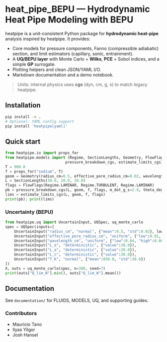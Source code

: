 
# heat_pipe_BEPU — Hydrodynamic Heat Pipe Modeling with BEPU

heatpipe is a unit-consistent Python package for **hydrodynamic heat-pipe** analysis inspired by heatpipe.
It provides:
- Core models for pressure components, Fanno (compressible adiabatic) section, and limit estimators (capillary, sonic, entrainment).
- A **UQ/BEPU layer** with Monte Carlo + **Wilks**, **PCE** + Sobol indices, and a simple **GP** surrogate.
- Plotting helpers and clean JSON/YAML I/O.
- Markdown documentation and a demo notebook.

> Units: internal physics uses **cgs** (dyn, cm, g, s) to match legacy heatpipe.

## Installation
```bash
pip install -e .
# Optional: YAML config support
pip install 'heatpipe[yaml]'
```

## Quick start
```python
from heatpipe.io import props_for
from heatpipe.models import (Regime, SectionLengths, Geometry, FlowFlags,
                           pressure_breakdown_cgs, estimate_limits_cgs)
T = 900.0
f = props_for("sodium", T)
geom = Geometry(radius_cm=0.5, effective_pore_radius_cm=0.02, wavelength_cm=0.05)
L = SectionLengths(30.0, 20.0, 30.0)
flags = FlowFlags(Regime.LAMINAR, Regime.TURBULENT, Regime.LAMINAR)
pb = pressure_breakdown_cgs(L, geom, f, flags, m_dot_g_s=2.0, theta_deg=0.0)
lims = estimate_limits_cgs(L, geom, f, flags)
print(pb); print(lims)
```

### Uncertainty (BEPU)
```python
from heatpipe.uq import UncertainInput, UQSpec, uq_monte_carlo
spec = UQSpec(inputs=[
    UncertainInput("radius_cm", "normal", {"mean":0.5, "std":0.02}, lower=0.3, upper=0.8),
    UncertainInput("effective_pore_radius_cm", "uniform", {"low":0.01, "high":0.04}),
    UncertainInput("wavelength_cm", "uniform", {"low":0.04, "high":0.06}),
    UncertainInput("L_e", "deterministic", {"value":30.0}),
    UncertainInput("L_a", "deterministic", {"value":20.0}),
    UncertainInput("L_c", "deterministic", {"value":30.0}),
    UncertainInput("T_K", "normal", {"mean":850.0, "std":30.0})
])
X, outs = uq_monte_carlo(spec, n=300, seed=7)
print(outs["Q_lim_W"].min(), outs["Q_lim_W"].mean())
```

## Documentation
See `documentation/` for FLUIDS, MODELS, UQ, and supporting guides.

### Contributors

- Mauricio Tano
- Ilyas Yilgor
- Josh Hansel

